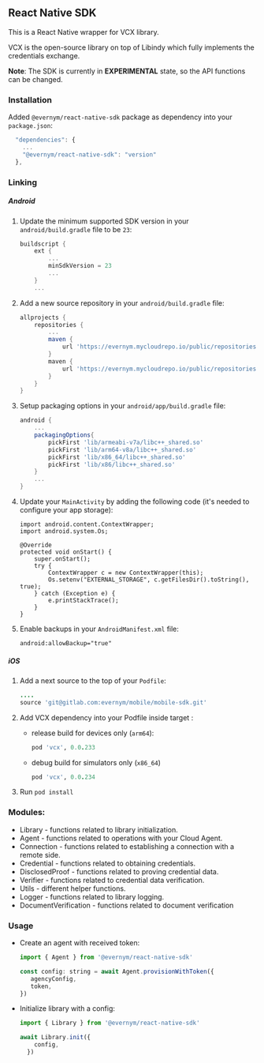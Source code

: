 ## React Native SDK

This is a React Native wrapper for VCX library.

VCX is the open-source library on top of Libindy which fully implements the credentials exchange.

**Note**: The SDK is currently in **EXPERIMENTAL** state, so the API functions can be changed.

### Installation

Added `@evernym/react-native-sdk` package as dependency into your `package.json`:
```javascript
  "dependencies": {
    ...
    "@evernym/react-native-sdk": "version"
  },
```

### Linking

##### Android

1. Update the minimum supported SDK version in your `android/build.gradle` file to be `23`:
    ```groovy
    buildscript {
        ext {
            ...
            minSdkVersion = 23
            ...
        }
        ...
    ```

1. Add a new source repository in your `android/build.gradle` file:
    ```groovy
    allprojects {
        repositories {
            ...
            maven {
                url 'https://evernym.mycloudrepo.io/public/repositories/libvcx-android'
            }
            maven {
                url 'https://evernym.mycloudrepo.io/public/repositories/evernym'
            }
        }
    }

1. Setup packaging options in your `android/app/build.gradle` file:
   ```groovy
   android {
       ...
       packagingOptions{
           pickFirst 'lib/armeabi-v7a/libc++_shared.so'
           pickFirst 'lib/arm64-v8a/libc++_shared.so'
           pickFirst 'lib/x86_64/libc++_shared.so'
           pickFirst 'lib/x86/libc++_shared.so'
       }
       ...
   }
   ```

1. Update your `MainActivity` by adding the following code (it's needed to configure your app storage):
    ```
    import android.content.ContextWrapper;
    import android.system.Os;
    ```
    ```
    @Override
    protected void onStart() {
        super.onStart();
        try {
            ContextWrapper c = new ContextWrapper(this);
            Os.setenv("EXTERNAL_STORAGE", c.getFilesDir().toString(), true);
        } catch (Exception e) {
            e.printStackTrace();
        }
    }
   ```

1. Enable backups in your `AndroidManifest.xml` file:
    ```
    android:allowBackup="true"
    ```

##### iOS

1. Add a next source to the top of your `Podfile`:

    ```ruby
    ....
    source 'git@gitlab.com:evernym/mobile/mobile-sdk.git'
    ```

1. Add VCX dependency into your Podfile inside target <ProjectName>:
    * release build for devices only (`arm64`):
        ```ruby
        pod 'vcx', 0.0.233
        ```
    * debug build for simulators only (`x86_64`)
        ```ruby
        pod 'vcx', 0.0.234
        ```

1. Run `pod install`

### Modules:
* Library - functions related to library initialization.
* Agent - functions related to operations with your Cloud Agent.
* Connection - functions related to establishing a connection with a remote side.
* Credential - functions related to obtaining credentials. 
* DisclosedProof - functions related to proving credential data.
* Verifier - functions related to credential data verification.
* Utils - different helper functions.
* Logger - functions related to library logging.
* DocumentVerification - functions related to document verification

### Usage

* Create an agent with received token: 
    ```javascript
    import { Agent } from '@evernym/react-native-sdk'
    
    const config: string = await Agent.provisionWithToken({
       agencyConfig,
       token,
    })
    ```

* Initialize library with a config:
    ```javascript
    import { Library } from '@evernym/react-native-sdk'
    
    await Library.init({
        config,
      })
    ```

